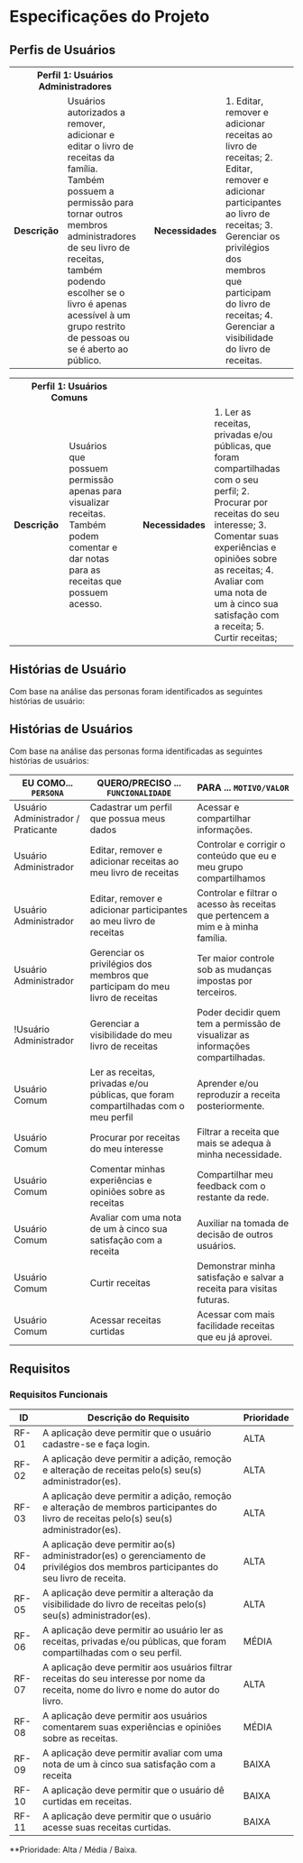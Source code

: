 # Especificações do Projeto

## Perfis de Usuários

<table>
<tbody>
<tr>
<th colspan="2"> Perfil 1: Usuários Administradores </th>
</tr>
<tr>
<td width="150px"><b>Descrição</b></td>
<td width="600px">
Usuários autorizados a remover, adicionar e editar o livro de receitas da família. Também possuem a permissão para tornar outros membros administradores de seu livro de receitas, também podendo escolher se o livro é apenas acessível à um grupo restrito de pessoas ou se é aberto ao público.
<td>
<td><b>Necessidades</b></td>
<td>
1. Editar, remover e adicionar receitas ao livro de receitas;
2. Editar, remover e adicionar participantes ao livro de receitas;
3. Gerenciar os privilégios dos membros que participam do livro de receitas;
4. Gerenciar a visibilidade do livro de receitas.
<td>
</tr>
<tbody>
</table>

<table>
<tbody>
<tr>
<th colspan="2"> Perfil 1: Usuários Comuns </th>
</tr>
<tr>
<td width="150px"><b>Descrição</b></td>
<td width="600px">
Usuários que possuem permissão apenas para visualizar receitas. Também podem comentar e dar notas para as receitas que possuem acesso.
<td>
<td><b>Necessidades</b></td>
<td>
1. Ler as receitas, privadas e/ou públicas, que foram compartilhadas com o seu perfil;
2. Procurar por receitas do seu interesse;
3. Comentar suas experiências e opiniões sobre as receitas;
4. Avaliar com uma nota de um à cinco sua satisfação com a receita;
5. Curtir receitas;
<td>
</tr>
<tbody>
</table>

## Histórias de Usuário

Com base na análise das personas foram identificados as seguintes histórias de usuário: 

## Histórias de Usuários

Com base na análise das personas forma identificadas as seguintes histórias de usuários:

|EU COMO... `PERSONA`| QUERO/PRECISO ... `FUNCIONALIDADE`                                             |PARA ... `MOTIVO/VALOR`                 |
|--------------------|--------------------------------------------------------------------------------|----------------------------------------|
|Usuário Administrador / Praticante| Cadastrar um perfil que possua meus dados | Acessar e compartilhar informações.
|Usuário Administrador | Editar, remover e adicionar receitas ao meu livro de receitas  | Controlar e corrigir o conteúdo que eu e meu grupo compartilhamos |
|Usuário Administrador | Editar, remover e adicionar participantes ao meu livro de receitas | Controlar e filtrar o acesso às receitas que pertencem a mim e à minha família.
|Usuário Administrador | Gerenciar os privilégios dos membros que participam do meu livro de receitas | Ter maior controle sob as mudanças impostas por terceiros.
!Usuário Administrador | Gerenciar a visibilidade do meu livro de receitas | Poder decidir quem tem a permissão de visualizar as informações compartilhadas.
|Usuário Comum | Ler as receitas, privadas e/ou públicas, que foram compartilhadas com o meu perfil | Aprender e/ou reproduzir a receita posteriormente.|
|Usuário Comum | Procurar por receitas do meu interesse | Filtrar a receita que mais se adequa à minha necessidade.
|Usuário Comum | Comentar minhas experiências e opiniões sobre as receitas | Compartilhar meu feedback com o restante da rede.
|Usuário Comum | Avaliar com uma nota de um à cinco sua satisfação com a receita | Auxiliar na tomada de decisão de outros usuários.
Usuário Comum | Curtir receitas | Demonstrar minha satisfação e salvar a receita para visitas futuras.
Usuário Comum | Acessar receitas curtidas| Acessar com mais facilidade receitas que eu já aprovei.

## Requisitos

### Requisitos Funcionais

|ID    | Descrição do Requisito  | Prioridade |
|------|-----------------------------------------|----|
|RF-01| A aplicação deve permitir que o usuário cadastre-se e faça login. | ALTA | 
|RF-02| A aplicação deve permitir a adição, remoção e alteração de receitas pelo(s) seu(s) administrador(es).   | ALTA | 
|RF-03| A aplicação deve permitir a adição, remoção e alteração de membros participantes do livro de receitas pelo(s) seu(s) administrador(es). | ALTA |
|RF-04| A aplicação deve permitir ao(s) administrador(es) o gerenciamento de privilégios dos membros participantes do seu livro de receita. | ALTA |
|RF-05| A aplicação deve permitir a alteração da visibilidade do livro de receitas pelo(s) seu(s) administrador(es). | ALTA |
|RF-06| A aplicação deve permitir ao usuário ler as receitas, privadas e/ou públicas, que foram compartilhadas com o seu perfil.  | MÉDIA |
|RF-07| A aplicação deve permitir aos usuários filtrar receitas do seu interesse por nome da receita, nome do livro e nome do autor do livro.  | ALTA |
|RF-08| A aplicação deve permitir aos usuários comentarem suas experiências e opiniões sobre as receitas.  | MÉDIA |
|RF-09| A aplicação deve permitir avaliar com uma nota de um à cinco sua satisfação com a receita  | BAIXA | 
|RF-10| A aplicação deve permitir que o usuário dê curtidas em receitas.  | BAIXA |
|RF-11| A aplicação deve permitir que o usuário acesse suas receitas curtidas.  | BAIXA |

**Prioridade: Alta / Média / Baixa.
